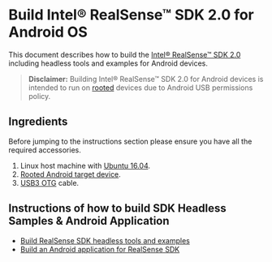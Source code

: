 #  Build Intel&reg; RealSense&trade; SDK 2.0 for Android OS
This document describes how to build the [Intel&reg; RealSense&trade; SDK 2.0](https://github.com/IntelRealSense/librealsense) including headless tools and examples for Android devices.

> **Disclaimer:** Building Intel&reg; RealSense&trade; SDK 2.0 for Android devices is intended to run on [rooted](https://en.wikipedia.org/wiki/Rooting_(Android)) devices due to Android USB permissions policy.

## Ingredients
Before jumping to the instructions section please ensure you have all the required accessories. 
1. Linux host machine with [Ubuntu 16.04](https://www.ubuntu.com/download/desktop).
2. [Rooted Android target device](https://en.wikipedia.org/wiki/Rooting_(Android)).
3. [USB3 OTG](https://en.wikipedia.org/wiki/USB_On-The-Go) cable.

## Instructions of how to build SDK Headless Samples & Android Application
* [Build RealSense SDK headless tools and examples](./AndroidNativeSamples.md)
* [Build an Android application for RealSense SDK](./AndroidJavaApp.md)
